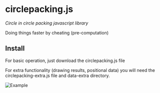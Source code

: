 # circlepacking.js

_Circle in circle packing javascript library_

Doing things faster by cheating (pre-computation)

## Install

For basic operation, just download the circlepacking.js file

For extra functionality (drawing results, positional data) you will need the circlepacking-extra.js file and data-extra directory.

![Example](https://raw2.github.com/jcmiller11/circlepacking/master/demo/example.png)